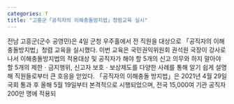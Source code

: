 ```yaml
---
categories: f
title: "고흥군「공직자의 이해충돌방지법」청렴교육 실시"
---
```

전남 고흥군(군수 공영민)은 4일 군청 우주홀에서 전 직원을 대상으로 「공직자의 이해충돌방지법」청렴 교육을 실시했다. 이번 교육은 국민권익위원회 권석원 국장이 강사로 나서 이해충돌방지법의 적용대상 및 공직자가 해야 할 5개의 신고 의무와 하지 말아야 할 5개의 제한ㆍ금지행위, 신고자 보호ㆍ보상제도를 다양한 사례를 통해 알기 쉽게 설명해 직원들로부터 큰 호응을 얻었다. 「공직자의 이해충돌 방지법」은 2021년 4월 29일 국회 통과 후 올해 5월 19일부터 본격적으로 시행되었으며, 전국 15,000여 기관 공직자 200만 명에 적용되